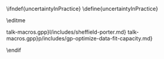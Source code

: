 \ifndef{uncertaintyInPractice}
\define{uncertaintyInPractice}

\editme

talk-macros.gpp}l/includes/sheffield-porter.md}
talk-macros.gpp}p/includes/gp-optimize-data-fit-capacity.md}

\endif
